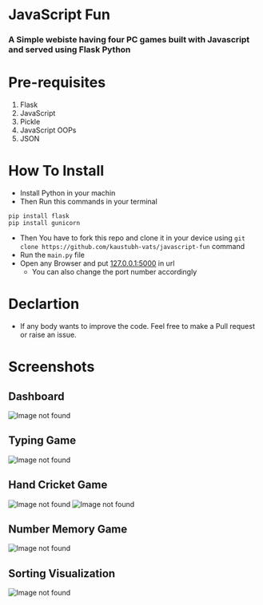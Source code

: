 # JavaScript Fun
### A Simple webiste having four PC games built with Javascript and served using **Flask Python**

# Pre-requisites
1. Flask
2. JavaScript
3. Pickle
4. JavaScript OOPs
5. JSON

# How To Install
+ Install Python in your machin
+ Then Run this commands in your terminal
```
pip install flask
pip install gunicorn
```
+ Then You have to fork this repo and clone it in your device using ```git clone https://github.com/kaustubh-vats/javascript-fun``` command
+ Run the ```main.py``` file
+ Open any Browser and put [127.0.0.1:5000](127.0.0.1:5000) in url
    + You can also change the port number accordingly

# Declartion
+ If any body wants to improve the code. Feel free to make a Pull request or raise an issue.

# Screenshots
## Dashboard
![Image not found](https://github.com/kaustubh-vats/javascript-fun/blob/master/screenshots/Dashboard.jpeg?raw=true)
## Typing Game
![Image not found](https://github.com/kaustubh-vats/javascript-fun/blob/master/screenshots/Typing.jpeg?raw=true)
## Hand Cricket Game
![Image not found](https://github.com/kaustubh-vats/javascript-fun/blob/master/screenshots/Cricket1.jpeg?raw=true)
![Image not found](https://github.com/kaustubh-vats/javascript-fun/blob/master/screenshots/Cricket2.jpeg?raw=true)
## Number Memory Game
![Image not found](https://github.com/kaustubh-vats/javascript-fun/blob/master/screenshots/Number.jpeg?raw=true)
## Sorting Visualization
![Image not found](https://github.com/kaustubh-vats/javascript-fun/blob/master/screenshots/sorting.jpeg?raw=true)
